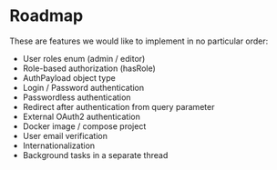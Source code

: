 # Roadmap

These are features we would like to implement in no particular order:

- User roles enum (admin / editor)
- Role-based authorization (hasRole)
- AuthPayload object type
- Login / Password authentication
- Passwordless authentication
- Redirect after authentication from query parameter
- External OAuth2 authentication
- Docker image / compose project
- User email verification
- Internationalization
- Background tasks in a separate thread

